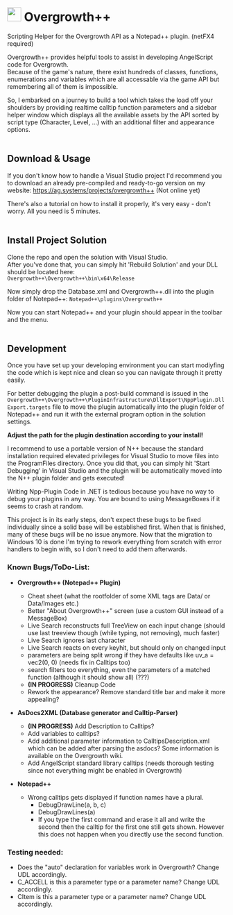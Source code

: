 # <img width=32 height=32 src="Overgrowth++/Resources/rabbit.ico" /> Overgrowth++
Scripting Helper for the Overgrowth API as a Notepad++ plugin. (netFX4 required)

Overgrowth++ provides helpful tools to assist in developing AngelScript code for Overgrowth.<br>
Because of the game's nature, there exist hundreds of classes, functions, enumerations and variables
which are all accessable via the game API but remembering all of them is impossible.

So, I embarked on a journey to build a tool which takes the load off your shoulders by providing
realtime calltip function parameters and a sidebar helper window which displays all the available
assets by the API sorted by script type (Character, Level, ...) with an additional filter and appearance options.
<br><br>

## Download & Usage
If you don't know how to handle a Visual Studio project I'd recommend you to download an
already pre-compiled and ready-to-go version on my website: https://ag.systems/projects/overgrowth++ (Not online yet)

There's also a tutorial on how to install it properly, it's very easy - don't worry.
All you need is 5 minutes.
<br><br>

## Install Project Solution
Clone the repo and open the solution with Visual Studio.<br>
After you've done that, you can simply hit 'Rebuild Solution' and your DLL should be located here:<br>
``Overgrowth++\Overgrowth++\bin\x64\Release``

Now simply drop the Database.xml and Overgrowth++.dll into the plugin folder of Notepad++:
``Notepad++\plugins\Overgrowth++``

Now you can start Notepad++ and your plugin should appear in the toolbar and the menu.
<br><br>

## Development
Once you have set up your developing environment you can start modiyfing the code which is kept
nice and clean so you can navigate through it pretty easily.

For better debugging the plugin a post-build command is issued in the ``Overgrowth++\Overgrowth++\PluginInfrastructure\DllExport\NppPlugin.DllExport.targets`` file to move the plugin automatically into the plugin folder of Notepad++ and run it with the external program option in the solution settings.

**Adjust the path for the plugin destination according to your install!**

I recommend to use a portable version of N++ because the standard installation required elevated privileges for Visual Studio to move files into the ProgramFiles directory.
Once you did that, you can simply hit 'Start Debugging' in Visual Studio and the plugin will be automatically moved into the N++ plugin folder and gets executed!

Writing Npp-Plugin Code in .NET is tedious because you have no way to debug your plugins in any way.
You are bound to using MessageBoxes if it seems to crash at random.
<br>

This project is in its early steps, don't expect these bugs to be fixed individually since a solid base will be established first.
When that is finished, many of these bugs will be no issue anymore.
Now that the migration to Windows 10 is done I'm trying to rework everything from scratch with error handlers to begin with, so I don't need to add them afterwards.

 ### Known Bugs/ToDo-List:

- **Overgrowth++ (Notepad++ Plugin)**
  - Cheat sheet (what the rootfolder of some XML tags are Data/ or Data/Images etc.)
  - Better "About Overgrowth++" screen (use a custom GUI instead of a MessageBox)
  - Live Search reconstructs full TreeView on each input change (should use last treeview though (while typing, not removing), much faster)
  - Live Search ignores last character
  - Live Search reacts on every keyhit, but should only on changed input
  - parameters are being split wrong if they have defaults like uv_a = vec2(0, 0) (needs fix in Calltips too)
  - search filters too everything, even the parameters of a matched function (although it should show all) (???)
  - **(IN PROGRESS)** Cleanup Code
  - Rework the appearance? Remove standard title bar and make it more appealing?

- **AsDocs2XML (Database generator and Calltip-Parser)**
  - **(IN PROGRESS)** Add Description to Calltips?
  - Add variables to calltips?
  - Add additional parameter information to CalltipsDescription.xml which can be added after parsing the asdocs? Some information is available on the Overgrowth wiki.
  - Add AngelScript standard library calltips (needs thorough testing since not everything might be enabled in Overgrowth)

- **Notepad++**
  - Wrong calltips gets displayed if function names have a plural.
    - DebugDrawLine(a, b, c)
    - DebugDrawLines(a)
    - If you type the first command and erase it all and write the second then the calltip for the first one still gets shown. However this does not happen when you directly use the second function.

### Testing needed:
- Does the "auto" declaration for variables work in Overgrowth? Change UDL accordingly.
- C_ACCELL is this a parameter type or a parameter name? Change UDL accordingly.
- CItem is this a parameter type or a parameter name? Change UDL accordingly.